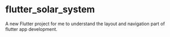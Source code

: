 # flutter_solar_system

A new Flutter project for me to understand the layout and navigation part of flutter app development.

